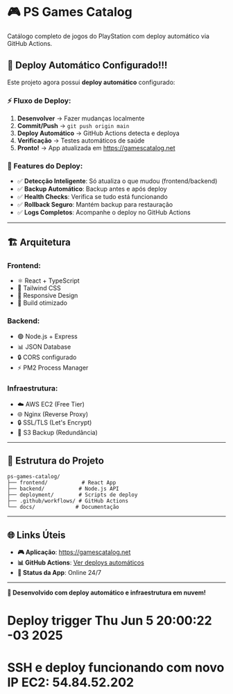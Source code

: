 # 🎮 PS Games Catalog

Catálogo completo de jogos do PlayStation com deploy automático via GitHub Actions.

## 🚀 Deploy Automático Configurado!!!

Este projeto agora possui **deploy automático** configurado:

### ⚡ Fluxo de Deploy:
1. **Desenvolver** → Fazer mudanças localmente
2. **Commit/Push** → `git push origin main`  
3. **Deploy Automático** → GitHub Actions detecta e deploya
4. **Verificação** → Testes automáticos de saúde
5. **Pronto!** → App atualizada em https://gamescatalog.net

### 🎯 Features do Deploy:
- ✅ **Detecção Inteligente**: Só atualiza o que mudou (frontend/backend)
- ✅ **Backup Automático**: Backup antes e após deploy
- ✅ **Health Checks**: Verifica se tudo está funcionando
- ✅ **Rollback Seguro**: Mantém backup para restauração
- ✅ **Logs Completos**: Acompanhe o deploy no GitHub Actions

---

## 🏗️ **Arquitetura**

### **Frontend:**
- ⚛️ React + TypeScript
- 🎨 Tailwind CSS
- 📱 Responsive Design
- 🚀 Build otimizado

### **Backend:**
- 🟢 Node.js + Express
- 📊 JSON Database
- 🔒 CORS configurado
- ⚡ PM2 Process Manager

### **Infraestrutura:**
- ☁️ AWS EC2 (Free Tier)
- 🌐 Nginx (Reverse Proxy)
- 🔒 SSL/TLS (Let's Encrypt)
- 💾 S3 Backup (Redundância)

---

## 📁 **Estrutura do Projeto**

```
ps-games-catalog/
├── frontend/           # React App
├── backend/           # Node.js API
├── deployment/        # Scripts de deploy
├── .github/workflows/ # GitHub Actions
└── docs/             # Documentação
```

---

## 🌐 **Links Úteis**

- **🎮 Aplicação**: https://gamescatalog.net
- **📊 GitHub Actions**: [Ver deploys automáticos](../../actions)
- **📱 Status da App**: Online 24/7

---

**🎉 Desenvolvido com deploy automático e infraestrutura em nuvem!**
# Deploy trigger Thu Jun  5 20:00:22 -03 2025
# SSH e deploy funcionando com novo IP EC2: 54.84.52.202
